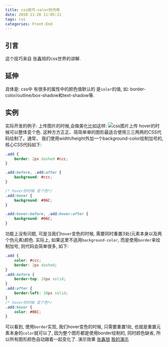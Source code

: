 ```yaml
---
title: css技巧-color的巧用
date: 2018-11-26 11:05:11
tags: css
categories: Front-End
---
```

## 引言
这个技巧来自 张鑫旭的css世界的讲解.

## 延伸
具体是: css中 有很多的属性中的颜色值默认的 是`color`的值, 如: border-color/outline/box-shadow和text-shadow等.

## 实例
实际开发的例子: 上传图片的时候,会做美化比如这样:
![css图片上传](/images/css上传.png)
hover的时候可以整体变个色.
这种方方正正、简简单单的图形最适合使用三三两两的CSS代码绘制了。通常， 我们使用width/height外加一个background-color绘制加号的, 核心CSS代码如下: 

```css
.add {
    border: 2px dashed #ccc;
}

.add:before, .add:after {
    background: #ccc;
}

/* hover的时候 变个色*/
.add:hover {
    background: #06C;
}

.add:hover:before, .add:hover:after {
    background: #06C;
}
```

功能上没有问题, 可是当我们`hover`变色的时候, 需要同时重置3处(元素本身以及两个伪元素)颜色. 实际上, 如果这里不适用`background-color`, 而是使用`border`来绘制加号, 则代码会简单很多, 如下: 
```css
.add {
    color: #ccc;
    border: 2px dashed;
}
.add:before {
    border-top: 10px solid;
}
.add:after {
    border-left: 10px solid;
}
/* hover的时候 变个色*/
.add:hover {
    color: #06C;
}
```

可以看到, 使用`border`实现, 我们hover变色的时候, 只需要重置1处, 也就是重置元素本身的`color`就可以了, 因为整个图形都是使用border绘制的, 同时颜色缺省, 所以所有图形颜色自动跟着一起变化了.
演示效果 [张鑫旭](https://demo.cssworld.cn/4/4-1.php)
[我的演示](http://js.jirengu.com/sobol/3/edit)




